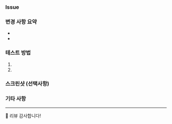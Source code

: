 <!--
[Pull Reqeust 템플릿]
이 메시지는 '주석'이므로, 실제 문서에는 포함되지 않습니다.
PR을 작성하기 전, 아래 내용을 점검해주세요.

1. 문제없이 빌드가 되는 코드인가?
2. 내가 구현한 내용에 문제는 없는가?
3. Code Convention과 Unreal Project Convention을 잘 지켰는가?
4. branch의 이름을 올바르게 지었는가? (Unreal Project Convention 참고) 
-->

### Issue
<!-- 이슈를 연결해주세요 -->


### 변경 사항 요약
<!-- 이 PR에서 어떤 변경이 있었는지 요약해주세요 -->
- <!-- 기능 추가 / 버그 수정 / 리팩토링 등 -->
- <!-- 관련 이슈 번호: #123 (있다면) -->


### 테스트 방법
<!-- 구현한 내용을 어떻게 확인할 수 있는지, 어떻게 테스트할 수 있는지 설명하세요 -->
1. <!--어떤 페이지 또는 기능에서 -->
2. <!--어떤 절차로 테스트했는지 -->



### 스크린샷 (선택사항)
<!-- 변경 사항을 보여줄 스크린샷을 첨부해주세요 -->
<!-- 스크린샷이 없다면 이 부분을 지워주세요. -->


### 기타 사항
<!-- 리뷰어에게 전달하고 싶은 메시지나 참고할 만한 내용을 적어주세요 -->


<!--
[Pull Reqeust 템플릿]
이 메시지는 '주석'이므로, 실제 문서에는 포함되지 않습니다.
PR을 제출하기 전, 아래 내용을 점검해주세요.

1. 올바른 리뷰어를 지정했는가?
2. 템플릿 안에 있는 불필요한 주석을 제거하고, 내용을 채웠는가? 
   템플릿 맨 위에 있는 주석과 맨 아래에 있는 지우지 않아도 됩니다.
-->

---
🙏 리뷰 감사합니다!
